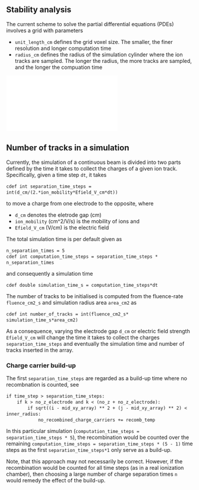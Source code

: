 ## Stability analysis

The current scheme to solve the partial differential equations (PDEs) involves a grid with parameters
- ```unit_length_cm``` defines the grid voxel size. The smaller, the finer resolution and longer computation time
- ```radius_cm``` defines the radius of the simulation cylinder where the ion tracks are sampled. The longer the radius, the more tracks are sampled, and the longer the compuation time

![Underestimation](Underestimation_plot.pdf)




## Number of tracks in a simulation
Currently, the simulation of a continuous beam is divided into two parts defined by the time it takes to collect the charges of a given ion track.
Specifically, given a time step ```dt```, it takes  
```
cdef int separation_time_steps = int(d_cm/(2.*ion_mobility*Efield_V_cm*dt))  
```  
to move a charge from one electrode to the opposite, where 
- ```d_cm``` denotes the eletrode gap (cm)
- ```ion_mobility``` (cm^2/V/s) is the mobility of ions and 
- ```Efield_V_cm``` (V/cm) is the electric field

The total simulation time is per default given as 
```
n_separation_times = 5
cdef int computation_time_steps = separation_time_steps * n_separation_times
```
and consequently a simulation time
```
cdef double simulation_time_s = computation_time_steps*dt
```
The number of tracks to be initialised is computed from the fluence-rate ```fluence_cm2_s``` and simulation radius area ```area_cm2``` as
```
cdef int number_of_tracks = int(fluence_cm2_s* simulation_time_s*area_cm2)
```
As a consequence, varying the electrode gap ```d_cm``` or electric field strength ```Efield_V_cm``` will change the time it takes to collect the charges ```separation_time_steps``` and eventually the simulation time and number of tracks inserted in the array.


### Charge carrier build-up
The first ```separation_time_steps``` are regarded as a build-up time where no recombnation is counted, see
```
if time_step > separation_time_steps:
    if k > no_z_electrode and k < (no_z + no_z_electrode):
        if sqrt((i - mid_xy_array) ** 2 + (j - mid_xy_array) ** 2) < inner_radius:
            no_recombined_charge_carriers += recomb_temp
```
In this particular simulation (```computation_time_steps = separation_time_steps * 5```), the recombination would be counted over the remaining  ```computation_time_steps = separation_time_steps * (5 - 1)``` time steps as the first ```separation_time_steps*1``` only serve as a build-up.

Note, that this approach may not necessarily be correct. However, if the recombination would be counted for all time steps (as in a real ionization chamber), then choosing a large number of charge separation times ```n``` would remedy the effect of the build-up.

